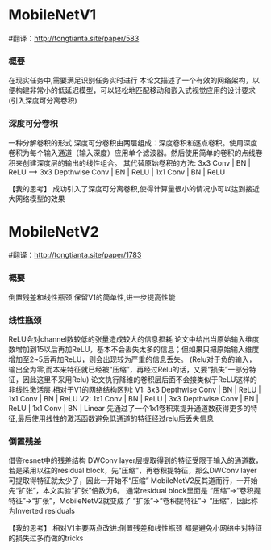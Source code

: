 # MobileNetV1
#翻译：http://tongtianta.site/paper/583

### 概要

在现实任务中,需要满足识别任务实时进行
本论文描述了一个有效的网络架构，以便构建非常小的低延迟模型，可以轻松地匹配移动和嵌入式视觉应用的设计要求
(引入深度可分离卷积)

### 深度可分卷积

一种分解卷积的形式
深度可分卷积由两层组成：深度卷积和逐点卷积。使用深度卷积为每个输入通道（输入深度）应用单个滤波器。然后使用简单的卷积的点线卷积来创建深度层的输出的线性组合。
其代替原始卷积的方法:
3x3 Conv | BN | ReLU  -->  3x3 Depthwise Conv | BN | ReLU | 1x1 Conv | BN | ReLU

【我的思考】
成功引入了深度可分离卷积,使得计算量很小的情况小可以达到接近大网络模型的效果



# MobileNetV2
#翻译：http://tongtianta.site/paper/1783

### 概要

倒置残差和线性瓶颈
保留V1的简单性,进一步提高性能

### 线性瓶颈
ReLU会对channel数较低的张量造成较大的信息损耗
论文中给出当原始输入维度数增加到15以后再加ReLU，基本不会丢失太多的信息；但如果只把原始输入维度增加至2~5后再加ReLU，则会出现较为严重的信息丢失。
(Relu对于负的输入，输出全为零,而本来特征就已经被“压缩”，再经过Relu的话，又要“损失”一部分特征，因此这里不采用Relu)
论文执行降维的卷积层后面不会接类似于ReLU这样的非线性激活层
相对于V1的网络结构区别:
V1: 3x3 Depthwise Conv | BN | ReLU | 1x1 Conv | BN | ReLU
V2: 1x1 Conv | BN | ReLU | 3x3 Depthwise Conv | BN | ReLU | 1x1 Conv | BN | Linear
先通过了一个1x1卷积来提升通道数获得更多的特征,最后使用线性的激活函数避免低通道的特征经过relu后丢失信息

### 倒置残差
借鉴resnet中的残差结构
DWConv layer层提取得到的特征受限于输入的通道数，若是采用以往的residual block，先“压缩”，再卷积提特征，那么DWConv layer可提取得特征就太少了，因此一开始不“压缩”
MobileNetV2反其道而行，一开始先“扩张”，本文实验“扩张”倍数为6。 通常residual block里面是 “压缩”→“卷积提特征”→“扩张”，MobileNetV2就变成了 “扩张”→“卷积提特征”→ “压缩”，因此称为Inverted residuals


【我的思考】
相对V1主要两点改进:倒置残差和线性瓶颈
都是避免小网络中对特征的损失过多而做的tricks
